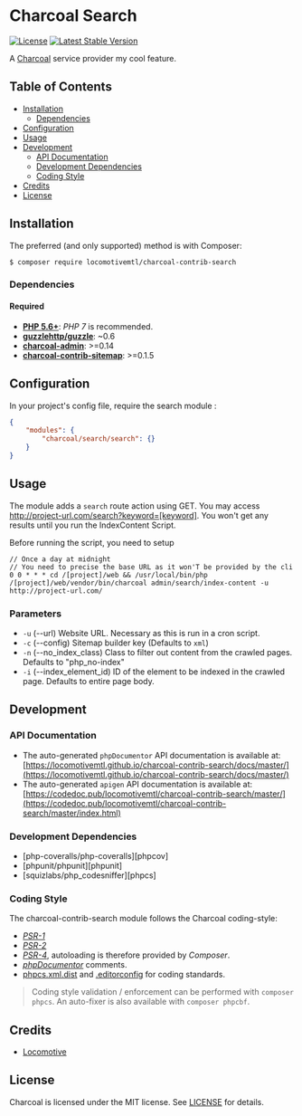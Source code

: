 Charcoal Search
===============

[![License][badge-license]][charcoal-contrib-search]
[![Latest Stable Version][badge-version]][charcoal-contrib-search]

A [Charcoal][charcoal-app] service provider my cool feature.



## Table of Contents

-   [Installation](#installation)
    -   [Dependencies](#dependencies)
-   [Configuration](#configuration)
-   [Usage](#usage)
-   [Development](#development)
    -  [API Documentation](#api-documentation)
    -  [Development Dependencies](#development-dependencies)
    -  [Coding Style](#coding-style)
-   [Credits](#credits)
-   [License](#license)



## Installation

The preferred (and only supported) method is with Composer:

```shell
$ composer require locomotivemtl/charcoal-contrib-search
```



### Dependencies

#### Required

-   [**PHP 5.6+**](https://php.net): _PHP 7_ is recommended.
-   [**guzzlehttp/guzzle**](https://github.com/guzzle/guzzle): ~0.6
-   [**charcoal-admin**](https://github.com/locomotivemtl/charcoal-admin): >=0.14
-   [**charcoal-contrib-sitemap**](https://github.com/locomotivemtl/charcoal-contrib-sitemap): >=0.1.5


## Configuration

In your project's config file, require the search module : 
```json
{
    "modules": {
        "charcoal/search/search": {}
    }
}
```

## Usage

The module adds a `search` route action using GET. You may access http://project-url.com/search?keyword=[keyword].
You won't get any results until you run the IndexContent Script.


Before running the script, you need to setup 

```
// Once a day at midnight
// You need to precise the base URL as it won'T be provided by the cli
0 0 * * * cd /[project]/web && /usr/local/bin/php /[project]/web/vendor/bin/charcoal admin/search/index-content -u http://project-url.com/
```

### Parameters
- `-u` (--url) Website URL. Necessary as this is run in a cron script.
- `-c` (--config) Sitemap builder key (Defaults to `xml`)
- `-n` (--no_index_class) Class to filter out content from the crawled pages. Defaults to "php_no-index"
- `-i` (--index_element_id) ID of the element to be indexed in the crawled page. Defaults to entire page body.

## Development


### API Documentation

-   The auto-generated `phpDocumentor` API documentation is available at:  
    [https://locomotivemtl.github.io/charcoal-contrib-search/docs/master/](https://locomotivemtl.github.io/charcoal-contrib-search/docs/master/)
-   The auto-generated `apigen` API documentation is available at:  
    [https://codedoc.pub/locomotivemtl/charcoal-contrib-search/master/](https://codedoc.pub/locomotivemtl/charcoal-contrib-search/master/index.html)


### Development Dependencies

-   [php-coveralls/php-coveralls][phpcov]
-   [phpunit/phpunit][phpunit]
-   [squizlabs/php_codesniffer][phpcs]



### Coding Style

The charcoal-contrib-search module follows the Charcoal coding-style:

-   [_PSR-1_][psr-1]
-   [_PSR-2_][psr-2]
-   [_PSR-4_][psr-4], autoloading is therefore provided by _Composer_.
-   [_phpDocumentor_](http://phpdoc.org/) comments.
-   [phpcs.xml.dist](phpcs.xml.dist) and [.editorconfig](.editorconfig) for coding standards.

> Coding style validation / enforcement can be performed with `composer phpcs`. An auto-fixer is also available with `composer phpcbf`.


## Credits

-   [Locomotive](https://locomotive.ca/)


## License

Charcoal is licensed under the MIT license. See [LICENSE](LICENSE) for details.


[charcoal-contrib-search]:  https://packagist.org/packages/locomotivemtl/charcoal-contrib-search
[charcoal-app]:             https://packagist.org/packages/locomotivemtl/charcoal-app

[dev-scrutinizer]:    https://scrutinizer-ci.com/g/locomotivemtl/charcoal-contrib-search/
[dev-coveralls]:      https://coveralls.io/r/locomotivemtl/charcoal-contrib-search
[dev-travis]:         https://travis-ci.org/locomotivemtl/charcoal-contrib-search

[badge-license]:      https://img.shields.io/packagist/l/locomotivemtl/charcoal-contrib-search.svg?style=flat-square
[badge-version]:      https://img.shields.io/packagist/v/locomotivemtl/charcoal-contrib-search.svg?style=flat-square

[psr-1]:  https://www.php-fig.org/psr/psr-1/
[psr-2]:  https://www.php-fig.org/psr/psr-2/
[psr-3]:  https://www.php-fig.org/psr/psr-3/
[psr-4]:  https://www.php-fig.org/psr/psr-4/
[psr-6]:  https://www.php-fig.org/psr/psr-6/
[psr-7]:  https://www.php-fig.org/psr/psr-7/
[psr-11]: https://www.php-fig.org/psr/psr-11/

